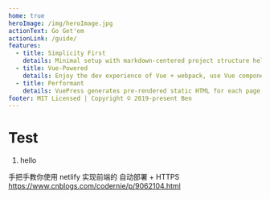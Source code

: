 ```yaml
---
home: true
heroImage: /img/heroImage.jpg
actionText: Go Get'em
actionLink: /guide/
features:
  - title: Simplicity First
    details: Minimal setup with markdown-centered project structure helps you focus on writing.
  - title: Vue-Powered
    details: Enjoy the dev experience of Vue + webpack, use Vue components in markdown, and develop custom themes with Vue.
  - title: Performant
    details: VuePress generates pre-rendered static HTML for each page, and runs as an SPA once a page is loaded.
footer: MIT Licensed | Copyright © 2019-present Ben
---
```


# Test

1. hello

手把手教你使用 netlify 实现前端的 自动部署 + HTTPS
https://www.cnblogs.com/codernie/p/9062104.html
